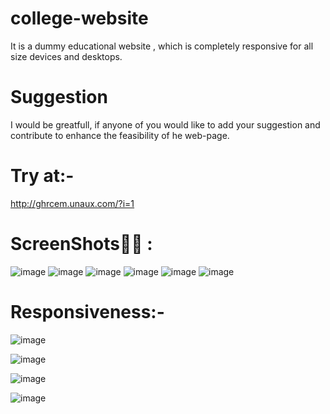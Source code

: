 # college-website
It is a dummy educational website , which is completely responsive for all size devices and desktops.
# Suggestion 
I would be greatfull, if anyone of you would like to add your suggestion and contribute to enhance the feasibility of
he web-page.

# Try at:-
http://ghrcem.unaux.com/?i=1

# ScreenShots📸📸 :
![image](https://user-images.githubusercontent.com/68491627/121992374-25b50500-cdbf-11eb-8622-26a8e6e2aaae.png)
![image](https://user-images.githubusercontent.com/68491627/121992407-382f3e80-cdbf-11eb-9b89-e41270a73deb.png)
![image](https://user-images.githubusercontent.com/68491627/121992463-509f5900-cdbf-11eb-9a71-3fff523c9592.png)
![image](https://user-images.githubusercontent.com/68491627/121992492-5d23b180-cdbf-11eb-96cb-09b9d9f2d495.png)
![image](https://user-images.githubusercontent.com/68491627/121992511-67de4680-cdbf-11eb-8a10-50f6c78170d9.png)
![image](https://user-images.githubusercontent.com/68491627/121992566-83e1e800-cdbf-11eb-935c-b5aefd9636fb.png)

# Responsiveness:-
![image](https://user-images.githubusercontent.com/68491627/121992621-9f4cf300-cdbf-11eb-9d91-bab4e118232e.png)

![image](https://user-images.githubusercontent.com/68491627/121992673-b7247700-cdbf-11eb-9df6-26aeb258d1e9.png)

![image](https://user-images.githubusercontent.com/68491627/121992715-c99eb080-cdbf-11eb-8726-b3ed32759a0f.png)

![image](https://user-images.githubusercontent.com/68491627/121992752-dde2ad80-cdbf-11eb-88f1-ab0c6fc3a48a.png)
